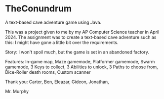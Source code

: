 # TheConundrum
A text-based cave adventure game using Java. 

This was a project given to me by my AP Computer Science teacher in April 2024.
The assignment was to create a text-based cave adventure such as this: 
I might have gone a little bit over the requirements.

Story: I won't spoil much, but the game is set in an abandoned factory.

Features:
In-game map,
Maze gamemode,
Platformer gamemode,
Swarm gamemode,
3 Keys to collect,
3 Abilities to unlock,
3 Paths to choose from,
Dice-Roller death rooms,
Custom scanner

Thank you:
Carter,
Ben,
Eleazar,
Gideon,
Jonathan,

Mr. Murphy
